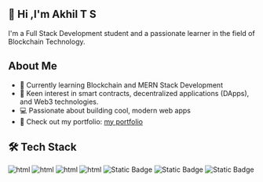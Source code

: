 ## 👋 Hi ,I'm Akhil T S
I'm a Full Stack Development student and a passionate learner in the field of Blockchain Technology.

## About Me
- 🌱 Currently learning Blockchain and MERN Stack Development
- 🧠 Keen interest in smart contracts, decentralized applications (DApps), and Web3 technologies.
- 💻 Passionate about building cool, modern web apps
- 🔗 Check out my portfolio: <a href="https://akhilts26.github.io/">my portfolio</a>

## 🛠️ Tech Stack
![html](https://img.shields.io/badge/HTML-html?style=for-the-badge&logo=html5&logoColor=%23f9f9f9&color=%23303030)
![html](https://img.shields.io/badge/CSS-css?style=for-the-badge&logo=css&color=%23fe9200)
![html](https://img.shields.io/badge/JAVASCRIPT-javascript?style=for-the-badge&logo=javascript&logoColor=%23fefe00&color=%23474702)
![html](https://img.shields.io/badge/PYTHON-python?style=for-the-badge&logo=python&logoColor=%23fcfcfc&color=%230041cc)
![Static Badge](https://img.shields.io/badge/NODE.JS-08bdbd?style=for-the-badge&logo=nodedotjs&logoColor=%23ffffff)
![Static Badge](https://img.shields.io/badge/EXPRESS.JS-6e4b7f?style=for-the-badge&logo=express&logoColor=%23ffffff)
![Static Badge](https://img.shields.io/badge/Tailwind%20CSS-ffb7c3?style=for-the-badge&logo=tailwindcss&logoColor=black)



<!--
**akhilts26/akhilts26** is a ✨ _special_ ✨ repository because its `README.md` (this file) appears on your GitHub profile.

Here are some ideas to get you started:

- 🔭 I’m currently working on ...
- 🌱 I’m currently learning ...
- 👯 I’m looking to collaborate on ...
- 🤔 I’m looking for help with ...
- 💬 Ask me about ...
- 📫 How to reach me: ...
- 😄 Pronouns: ...
- ⚡ Fun fact: ...
-->

